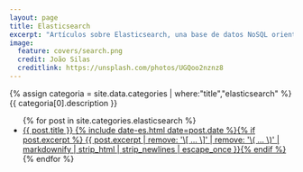 ```yaml
---
layout: page
title: Elasticsearch
excerpt: "Artículos sobre Elasticsearch, una base de datos NoSQL orientada a documentos JSON y a la búsqueda de textos"
image:
  feature: covers/search.png
  credit: João Silas
  creditlink: https://unsplash.com/photos/UGQoo2nznz8
---
```


{% assign categoria = site.data.categories | where:"title","elasticsearch" %}
{{ categoria[0].description }}

<ul class="post-list">
{% for post in site.categories.elasticsearch %}
  <li><article><a href="{{ site.url }}{{ post.url }}">{{ post.title }} <span class="entry-date"><time datetime="{{ post.date | date_to_xmlschema }}">{% include date-es.html date=post.date %}</time></span>{% if post.excerpt %} <span class="excerpt">{{ post.excerpt | remove: '\[ ... \]' | remove: '\( ... \)' | markdownify | strip_html | strip_newlines | escape_once }}</span>{% endif %}</a></article></li>
{% endfor %}
</ul>
